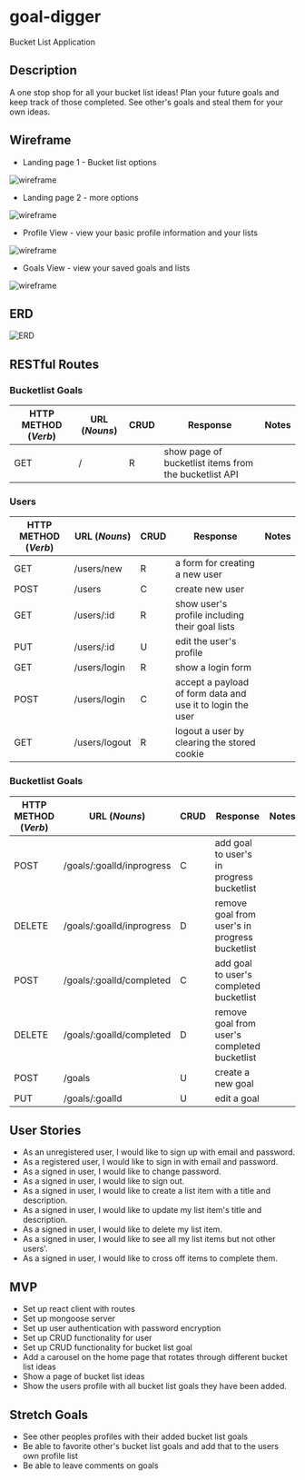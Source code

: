 # goal-digger

Bucket List Application

## Description

A one stop shop for all your bucket list ideas! Plan your future goals and keep track of those completed. See other's goals and steal them for your own ideas.

## Wireframe

- Landing page 1 - Bucket list options

![wireframe](./Goal-Digger-Wireframe/Landing-page.png)
- Landing page 2 - more options

![wireframe](./Goal-Digger-Wireframe/Landing-page-2.png)
- Profile View - view your basic profile information and your lists

![wireframe](./Goal-Digger-Wireframe/Profile-view.png)
- Goals View - view your saved goals and lists

![wireframe](./Goal-Digger-Wireframe/Goals-View.png)



## ERD

![ERD](public/ERD.png)

## RESTful Routes

### Bucketlist Goals

| HTTP METHOD (_Verb_) | URL (_Nouns_) | CRUD | Response                                              | Notes |
| -------------------- | ------------- | ---- | ----------------------------------------------------- | ----- |
| GET                  | /             | R    | show page of bucketlist items from the bucketlist API |       |

### Users

| HTTP METHOD (_Verb_) | URL (_Nouns_) | CRUD | Response                                                   | Notes |
| -------------------- | ------------- | ---- | ---------------------------------------------------------- | ----- |
| GET                  | /users/new    | R    | a form for creating a new user                             |       |
| POST                 | /users        | C    | create new user                                            |       |
| GET                  | /users/:id    | R    | show user's profile including their goal lists             |       |
| PUT                  | /users/:id    | U    | edit the user's profile                                    |       |
| GET                  | /users/login  | R    | show a login form                                          |       |
| POST                 | /users/login  | C    | accept a payload of form data and use it to login the user |       |
| GET                  | /users/logout | R    | logout a user by clearing the stored cookie                |       |

### Bucketlist Goals

| HTTP METHOD (_Verb_) | URL (_Nouns_)             | CRUD | Response                                       | Notes |
| -------------------- | ------------------------- | ---- | ---------------------------------------------- | ----- |
| POST                 | /goals/:goalId/inprogress | C    | add goal to user's in progress bucketlist      |       |
| DELETE               | /goals/:goalId/inprogress | D    | remove goal from user's in progress bucketlist |       |
| POST                 | /goals/:goalId/completed  | C    | add goal to user's completed bucketlist        |       |
| DELETE               | /goals/:goalId/completed  | D    | remove goal from user's completed bucketlist   |       |
| POST                 | /goals                    | U    | create a new goal                              |       |
| PUT                  | /goals/:goalId            | U    | edit a goal                                    |       |

## User Stories

- As an unregistered user, I would like to sign up with email and password.
- As a registered user, I would like to sign in with email and password.
- As a signed in user, I would like to change password.
- As a signed in user, I would like to sign out.
- As a signed in user, I would like to create a list item with a title and description.
- As a signed in user, I would like to update my list item's title and description.
- As a signed in user, I would like to delete my list item.
- As a signed in user, I would like to see all my list items but not other users'.
- As a signed in user, I would like to cross off items to complete them.

## MVP

- Set up react client with routes
- Set up mongoose server
- Set up user authentication with password encryption
- Set up CRUD functionality for user
- Set up CRUD functionality for bucket list goal
- Add a carousel on the home page that rotates through different bucket list ideas
- Show a page of bucket list ideas
- Show the users profile with all bucket list goals they have been added.

## Stretch Goals

- See other peoples profiles with their added bucket list goals
- Be able to favorite other's bucket list goals and add that to the users own profile list
- Be able to leave comments on goals
